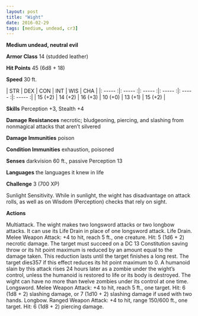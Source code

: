 ```yaml
---
layout: post
title: "Wight"
date: 2016-02-29
tags: [medium, undead, cr3]
---
```


**Medium undead, neutral evil**

**Armor Class** 14 (studded leather)

**Hit Points** 45 (6d8 + 18)

**Speed** 30 ft.

|   STR   |   DEX   |   CON   |   INT   |   WIS   |   CHA   |
|: ----- :|: ----- :|: ----- :|: ----- :|: ----- :|: ----- :|
| 15 (+2) | 14 (+2) | 16 (+3) | 10 (+0) | 13 (+1) | 15 (+2) |

**Skills** Perception +3, Stealth +4 

**Damage Resistances** necrotic; bludgeoning, piercing, and slashing from nonmagical attacks that aren’t silvered 

**Damage Immunities** poison 

**Condition Immunities** exhaustion, poisoned 

**Senses** darkvision 60 ft., passive Perception 13 

**Languages** the languages it knew in life 

**Challenge** 3 (700 XP)

 Sunlight Sensitivity. While in sunlight, the wight has disadvantage on attack rolls, as well as on Wisdom (Perception) checks that rely on sight. 

**Actions** 

Multiattack. The wight makes two longsword attacks or two longbow attacks. It can use its Life Drain in place of one longsword attack. Life Drain. Melee Weapon Attack: +4 to hit, reach 5 ft., one creature. Hit: 5 (1d6 + 2) necrotic damage. The target must succeed on a DC 13 Constitution saving throw or its hit point maximum is reduced by an amount equal to the damage taken. This reduction lasts until the target finishes a long rest. The target dies357 if this effect reduces its hit point maximum to 0. A humanoid slain by this attack rises 24 hours later as a zombie under the wight’s control, unless the humanoid is restored to life or its body is destroyed. The wight can have no more than twelve zombies under its control at one time. Longsword. Melee Weapon Attack: +4 to hit, reach 5 ft., one target. Hit: 6 (1d8 + 2) slashing damage, or 7 (1d10 + 2) slashing damage if used with two hands. Longbow. Ranged Weapon Attack: +4 to hit, range 150/600 ft., one target. Hit: 6 (1d8 + 2) piercing damage.